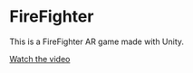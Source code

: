 # FireFighter
This is a FireFighter AR game made with Unity.

[Watch the video](https://user-images.githubusercontent.com/70147993/155495094-1e71fc2d-f08c-4396-9c48-f32e0b333045.mp4)
